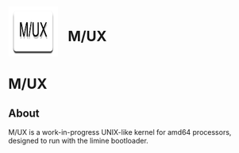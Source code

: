 <div style="display: flex; align-items: center;">
	<img src="docs/logo.png" alt="M/UX's logo!" width="100" height="100" style="margin-right: 20px;">
	<h1>M/UX</h1>
</div>

# M/UX
## About
M/UX is a work-in-progress UNIX-like kernel for amd64 processors, designed to run with the limine bootloader.